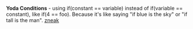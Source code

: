 **Yoda Conditions** - using if(constant == variable) instead of if(variable == constant), like if(4 == foo). Because it's like saying "if blue is the sky" or "if tall is the man". [zneak](http://stackoverflow.com/a/2430307)